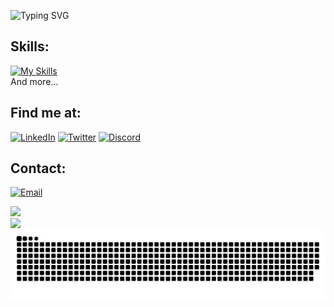![Typing SVG](https://readme-typing-svg.demolab.com?font=Fira+Code&weight=100&size=50&duration=4000&pause=500&color=539BF5&multiline=true&random=false&width=1900&height=150&lines=Hi%2C+my+name+is+Joaquin+Calvillan;Soon+a+full-stack+developer+and+self-taught's+videogames+developer)

## Skills:
[![My Skills](https://skillicons.dev/icons?i=unity,cs,py,nodejs,mongo,mysql,django,wordpress,php,kotlin&theme=light)](https://skillicons.dev)
</br>
And more...

## Find me at:

[![LinkedIn](https://img.shields.io/badge/LinkedIn-Joaquin_Calvillan-0077B5?style=for-the-badge&logo=linkedin&logoColor=white&labelColor=101010)](https://www.linkedin.com/in/joaquin-calvillan-cortes-a753b7219/)
[![Twitter](https://img.shields.io/badge/Twitter-@JacknMax360-1DA1F2?style=for-the-badge&logo=twitter&logoColor=white&labelColor=101010)](https://twitter.com/JacknMax360)
[![Discord](https://img.shields.io/badge/Discord-j4ckn-5865F2?style=for-the-badge&logo=discord&logoColor=white&labelColor=101010)]()

## Contact:

[![Email](https://img.shields.io/badge/joaquin.calvillan2001@gmail.com-My_personal%20email-orange?style=for-the-badge&logo=GMail&logoColor=white&labelColor=101010)](mailto:joaquin.calvillan2001@gmail.com)

![](https://github-profile-summary-cards.vercel.app/api/cards/stats?username=j4ckn&theme=github_dark) 
</br>
![](https://komarev.com/ghpvc/?username=j4ckn&style=flat-square)
</br>
<picture>
  <source media="(prefers-color-scheme: dark)" srcset="https://raw.githubusercontent.com/j4ckn/j4ckn/output/github-contribution-grid-snake-dark.svg">
  <source media="(prefers-color-scheme: light)" srcset="https://raw.githubusercontent.com/j4ckn/j4ckn/output/github-contribution-grid-snake.svg">
  <img alt="github contribution grid snake animation" src="https://raw.githubusercontent.com/j4ckn/j4ckn/output/github-contribution-grid-snake-dark.svg">
</picture>
